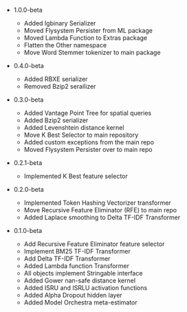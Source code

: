 - 1.0.0-beta
    - Added Igbinary Serializer
    - Moved Flysystem Persister from ML package
    - Moved Lambda Function to Extras package
    - Flatten the Other namespace
    - Move Word Stemmer tokenizer to main package

- 0.4.0-beta
    - Added RBXE serializer
    - Removed Bzip2 serailizer

- 0.3.0-beta
    - Added Vantage Point Tree for spatial queries
    - Added Bzip2 serializer
    - Added Levenshtein distance kernel
    - Move K Best Selector to main repository
    - Added custom exceptions from the main repo
    - Moved Flysystem Persister over to main repo

- 0.2.1-beta
    - Implemented K Best feature selector

- 0.2.0-beta
    - Implemented Token Hashing Vectorizer transformer
    - Move Recursive Feature Eliminator (RFE) to main repo
    - Added Laplace smoothing to Delta TF-IDF Transformer

- 0.1.0-beta
    - Add Recursive Feature Eliminator feature selector
    - Implement BM25 TF-IDF Transformer
    - Add Delta TF-IDF Transformer
    - Added Lambda function Transformer
    - All objects implement Stringable interface
    - Added Gower nan-safe distance kernel
    - Added ISRU and ISRLU activation functions
    - Added Alpha Dropout hidden layer
    - Added Model Orchestra meta-estimator
    